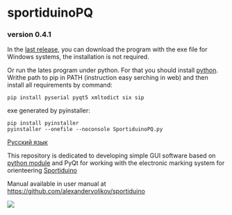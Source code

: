 ﻿# sportiduinoPQ

### version 0.4.1

In the [last release](https://github.com/alexandervolikov/SportiduinoPQ/releases), you can download the program with the exe file for Windows systems, the installation is not required. 

Or run the lates program under python. For that you should install [python](https://www.python.org/). Writhe path to pip in PATH (instruction easy serching in web) and then install all requirements by command:

```commandline
pip install pyserial pyqt5 xmltodict six sip
```

exe generated by pyinstaller:

```commandline
pip install pyinstaller
pyinstaller --onefile --noconsole SportiduinoPQ.py
```

[Русский язык](https://github.com/alexandervolikov/SportiduinoPQ/blob/master/README.ru.md)

This repository is dedicated to developing simple GUI software based on [python module](https://github.com/alexandervolikov/sportiduinoPython) and PyQt for working with the electronic marking system for orienteering [Sportiduino](
https://github.com/alexandervolikov/sportIDuino)

Manual available in user manual at https://github.com/alexandervolikov/sportiduino

![](https://raw.githubusercontent.com/alexandervolikov/SportiduinoPQ/master/image/main1.JPG)